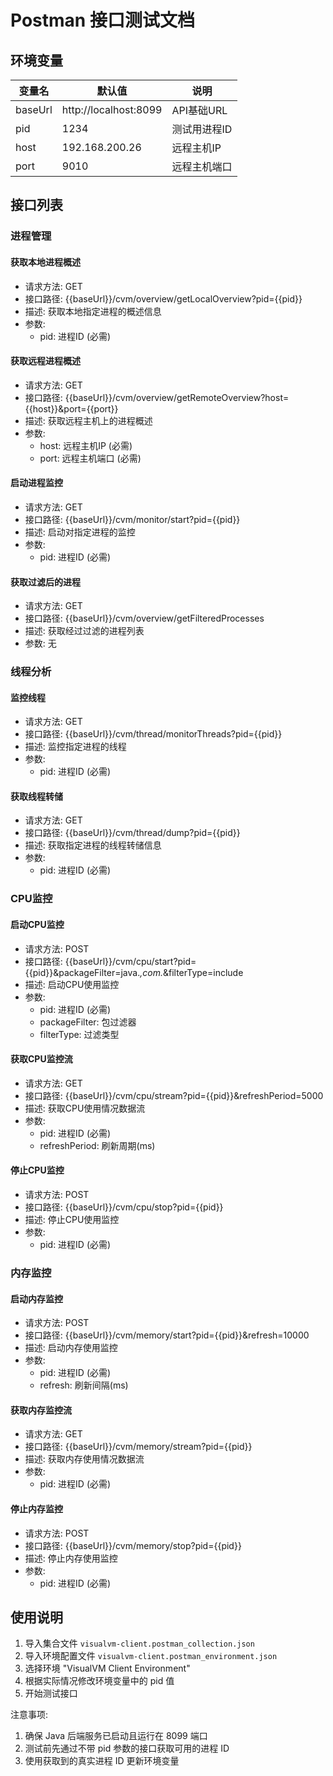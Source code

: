 # Postman 接口测试文档

## 环境变量

| 变量名 | 默认值 | 说明 |
|--------|---------|------|
| baseUrl | http://localhost:8099 | API基础URL |
| pid | 1234 | 测试用进程ID |
| host | 192.168.200.26 | 远程主机IP |
| port | 9010 | 远程主机端口 |

## 接口列表

### 进程管理

#### 获取本地进程概述
- 请求方法: GET
- 接口路径: {{baseUrl}}/cvm/overview/getLocalOverview?pid={{pid}}
- 描述: 获取本地指定进程的概述信息
- 参数:
  - pid: 进程ID (必需)

#### 获取远程进程概述  
- 请求方法: GET
- 接口路径: {{baseUrl}}/cvm/overview/getRemoteOverview?host={{host}}&port={{port}}
- 描述: 获取远程主机上的进程概述
- 参数:
  - host: 远程主机IP (必需)
  - port: 远程主机端口 (必需)

#### 启动进程监控
- 请求方法: GET
- 接口路径: {{baseUrl}}/cvm/monitor/start?pid={{pid}}
- 描述: 启动对指定进程的监控
- 参数:
  - pid: 进程ID (必需)

#### 获取过滤后的进程
- 请求方法: GET  
- 接口路径: {{baseUrl}}/cvm/overview/getFilteredProcesses
- 描述: 获取经过过滤的进程列表
- 参数: 无

### 线程分析

#### 监控线程
- 请求方法: GET
- 接口路径: {{baseUrl}}/cvm/thread/monitorThreads?pid={{pid}}
- 描述: 监控指定进程的线程
- 参数:
  - pid: 进程ID (必需)

#### 获取线程转储
- 请求方法: GET
- 接口路径: {{baseUrl}}/cvm/thread/dump?pid={{pid}}
- 描述: 获取指定进程的线程转储信息
- 参数:
  - pid: 进程ID (必需)

### CPU监控 

#### 启动CPU监控
- 请求方法: POST
- 接口路径: {{baseUrl}}/cvm/cpu/start?pid={{pid}}&packageFilter=java.*,com.*&filterType=include
- 描述: 启动CPU使用监控
- 参数:
  - pid: 进程ID (必需)
  - packageFilter: 包过滤器
  - filterType: 过滤类型

#### 获取CPU监控流
- 请求方法: GET 
- 接口路径: {{baseUrl}}/cvm/cpu/stream?pid={{pid}}&refreshPeriod=5000
- 描述: 获取CPU使用情况数据流
- 参数:
  - pid: 进程ID (必需)
  - refreshPeriod: 刷新周期(ms)

#### 停止CPU监控
- 请求方法: POST
- 接口路径: {{baseUrl}}/cvm/cpu/stop?pid={{pid}}
- 描述: 停止CPU使用监控
- 参数:
  - pid: 进程ID (必需)

### 内存监控

#### 启动内存监控
- 请求方法: POST
- 接口路径: {{baseUrl}}/cvm/memory/start?pid={{pid}}&refresh=10000
- 描述: 启动内存使用监控
- 参数:
  - pid: 进程ID (必需)
  - refresh: 刷新间隔(ms)

#### 获取内存监控流
- 请求方法: GET
- 接口路径: {{baseUrl}}/cvm/memory/stream?pid={{pid}}
- 描述: 获取内存使用情况数据流
- 参数:
  - pid: 进程ID (必需)

#### 停止内存监控
- 请求方法: POST
- 接口路径: {{baseUrl}}/cvm/memory/stop?pid={{pid}}
- 描述: 停止内存使用监控
- 参数:
  - pid: 进程ID (必需)

## 使用说明

1. 导入集合文件 `visualvm-client.postman_collection.json`
2. 导入环境配置文件 `visualvm-client.postman_environment.json`
3. 选择环境 "VisualVM Client Environment"
4. 根据实际情况修改环境变量中的 pid 值
5. 开始测试接口

注意事项:
1. 确保 Java 后端服务已启动且运行在 8099 端口
2. 测试前先通过不带 pid 参数的接口获取可用的进程 ID
3. 使用获取到的真实进程 ID 更新环境变量

